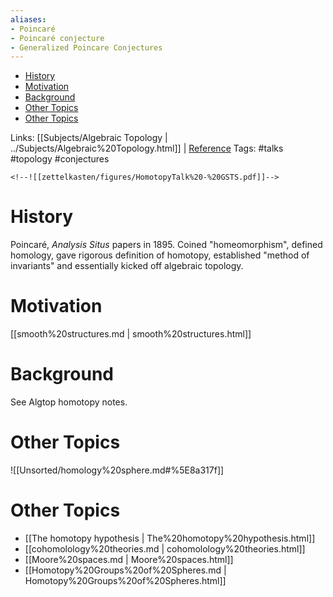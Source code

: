 ```yaml
---
aliases:
- Poincaré
- Poincaré conjecture
- Generalized Poincare Conjectures
---
```


-   [History](#history)
-   [Motivation](#motivation)
-   [Background](#background)
-   [Other Topics](#other-topics)
-   [Other Topics](#other-topics-1)














Links: [[Subjects/Algebraic Topology | ../Subjects/Algebraic%20Topology.html]] \| [Reference](Reference) Tags: \#talks \#topology \#conjectures

```{=html}
<!--![[zettelkasten/figures/HomotopyTalk%20-%20GSTS.pdf]]-->
```
History
=======

Poincaré, *Analysis Situs* papers in 1895. Coined "homeomorphism", defined homology, gave rigorous definition of homotopy, established "method of invariants" and essentially kicked off algebraic topology.

Motivation
==========

[[smooth%20structures.md | smooth%20structures.html]]

Background
==========

See Algtop homotopy notes.

Other Topics
============

![[Unsorted/homology%20sphere.md#%5E8a317f]]

Other Topics
============

-   [[The homotopy hypothesis | The%20homotopy%20hypothesis.html]]
-   [[cohomolology%20theories.md | cohomolology%20theories.html]]
-   [[Moore%20spaces.md | Moore%20spaces.html]]
-   [[Homotopy%20Groups%20of%20Spheres.md | Homotopy%20Groups%20of%20Spheres.html]]
